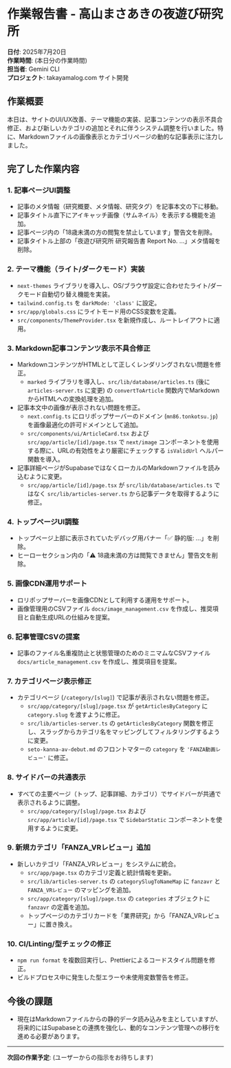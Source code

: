 # 作業報告書 - 高山まさあきの夜遊び研究所

**日付**: 2025年7月20日  
**作業時間**: (本日分の作業時間)  
**担当者**: Gemini CLI  
**プロジェクト**: takayamalog.com サイト開発  

## 作業概要

本日は、サイトのUI/UX改善、テーマ機能の実装、記事コンテンツの表示不具合修正、および新しいカテゴリの追加とそれに伴うシステム調整を行いました。特に、Markdownファイルの画像表示とカテゴリページの動的な記事表示に注力しました。

## 完了した作業内容

### 1. 記事ページUI調整
- 記事のメタ情報（研究概要、メタ情報、研究タグ）を記事本文の下に移動。
- 記事タイトル直下にアイキャッチ画像（サムネイル）を表示する機能を追加。
- 記事ページ内の「18歳未満の方の閲覧を禁止しています」警告文を削除。
- 記事タイトル上部の「夜遊び研究所 研究報告書 Report No. ...」メタ情報を削除。

### 2. テーマ機能（ライト/ダークモード）実装
- `next-themes` ライブラリを導入し、OS/ブラウザ設定に合わせたライト/ダークモード自動切り替え機能を実装。
- `tailwind.config.ts` を `darkMode: 'class'` に設定。
- `src/app/globals.css` にライトモード用のCSS変数を定義。
- `src/components/ThemeProvider.tsx` を新規作成し、ルートレイアウトに適用。

### 3. Markdown記事コンテンツ表示不具合修正
- MarkdownコンテンツがHTMLとして正しくレンダリングされない問題を修正。
  - `marked` ライブラリを導入し、`src/lib/database/articles.ts` (後に `articles-server.ts` に変更) の `convertToArticle` 関数内でMarkdownからHTMLへの変換処理を追加。
- 記事本文中の画像が表示されない問題を修正。
  - `next.config.ts` にロリポップサーバーのドメイン (`mn86.tonkotsu.jp`) を画像最適化の許可ドメインとして追加。
  - `src/components/ui/ArticleCard.tsx` および `src/app/article/[id]/page.tsx` で `next/image` コンポーネントを使用する際に、URLの有効性をより厳密にチェックする `isValidUrl` ヘルパー関数を導入。
- 記事詳細ページがSupabaseではなくローカルのMarkdownファイルを読み込むように変更。
  - `src/app/article/[id]/page.tsx` が `src/lib/database/articles.ts` ではなく `src/lib/articles-server.ts` から記事データを取得するように修正。

### 4. トップページUI調整
- トップページ上部に表示されていたデバッグ用バナー「✅ 静的版: ...」を削除。
- ヒーローセクション内の「⚠️ 18歳未満の方は閲覧できません」警告文を削除。

### 5. 画像CDN運用サポート
- ロリポップサーバーを画像CDNとして利用する運用をサポート。
- 画像管理用のCSVファイル `docs/image_management.csv` を作成し、推奨項目と自動生成URLの仕組みを提案。

### 6. 記事管理CSVの提案
- 記事のファイル名重複防止と状態管理のためのミニマムなCSVファイル `docs/article_management.csv` を作成し、推奨項目を提案。

### 7. カテゴリページ表示修正
- カテゴリページ (`/category/[slug]`) で記事が表示されない問題を修正。
  - `src/app/category/[slug]/page.tsx` が `getArticlesByCategory` に `category.slug` を渡すように修正。
  - `src/lib/articles-server.ts` の `getArticlesByCategory` 関数を修正し、スラッグからカテゴリ名をマッピングしてフィルタリングするように変更。
  - `seto-kanna-av-debut.md` のフロントマターの `category` を `'FANZA動画レビュー'` に修正。

### 8. サイドバーの共通表示
- すべての主要ページ（トップ、記事詳細、カテゴリ）でサイドバーが共通で表示されるように調整。
  - `src/app/category/[slug]/page.tsx` および `src/app/article/[id]/page.tsx` で `SidebarStatic` コンポーネントを使用するように変更。

### 9. 新規カテゴリ「FANZA_VRレビュー」追加
- 新しいカテゴリ「FANZA_VRレビュー」をシステムに統合。
  - `src/app/page.tsx` のカテゴリ定義と統計情報を更新。
  - `src/lib/articles-server.ts` の `categorySlugToNameMap` に `fanzavr` と `FANZA_VRレビュー` のマッピングを追加。
  - `src/app/category/[slug]/page.tsx` の `categories` オブジェクトに `fanzavr` の定義を追加。
  - トップページのカテゴリカードを「業界研究」から「FANZA_VRレビュー」に置き換え。

### 10. CI/Linting/型チェックの修正
- `npm run format` を複数回実行し、Prettierによるコードスタイル問題を修正。
- ビルドプロセス中に発生した型エラーや未使用変数警告を修正。

## 今後の課題

- 現在はMarkdownファイルからの静的データ読み込みを主としていますが、将来的にはSupabaseとの連携を強化し、動的なコンテンツ管理への移行を進める必要があります。

---

**次回の作業予定**: (ユーザーからの指示をお待ちします)
